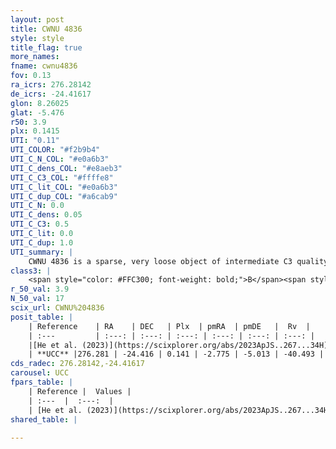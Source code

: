 ```yaml
---
layout: post
title: CWNU 4836
style: style
title_flag: true
more_names: 
fname: cwnu4836
fov: 0.13
ra_icrs: 276.28142
de_icrs: -24.41617
glon: 8.26025
glat: -5.476
r50: 3.9
plx: 0.1415
UTI: "0.11"
UTI_COLOR: "#f2b9b4"
UTI_C_N_COL: "#e0a6b3"
UTI_C_dens_COL: "#e8aeb3"
UTI_C_C3_COL: "#ffffe8"
UTI_C_lit_COL: "#e0a6b3"
UTI_C_dup_COL: "#a6cab9"
UTI_C_N: 0.0
UTI_C_dens: 0.05
UTI_C_C3: 0.5
UTI_C_lit: 0.0
UTI_C_dup: 1.0
UTI_summary: |
    CWNU 4836 is a sparse, very loose object of intermediate C3 quality. It was recently reported in the literature.<br><br><span style="color: #99180f; font-weight: bold;">Warning: </span>contains less than 25 stars with <i>P>0.5</i> estimated.
class3: |
    <span style="color: #FFC300; font-weight: bold;">B</span><span style="color: #FFC300; font-weight: bold;">B</span>
r_50_val: 3.9
N_50_val: 17
scix_url: CWNU%204836
posit_table: |
    | Reference    | RA    | DEC   | Plx  | pmRA  | pmDE   |  Rv  |
    | :---         | :---: | :---: | :---: | :---: | :---: | :---: |
    |[He et al. (2023)](https://scixplorer.org/abs/2023ApJS..267...34H) | 276.286 | -24.418 | 0.147 | -2.764 | -5.021 | -- |
    | **UCC** |276.281 | -24.416 | 0.141 | -2.775 | -5.013 | -40.493 | 
cds_radec: 276.28142,-24.41617
carousel: UCC
fpars_table: |
    | Reference |  Values |
    | :---  |  :---:  |
    | [He et al. (2023)](https://scixplorer.org/abs/2023ApJS..267...34H) | `A0=1.0, m-M=15.15, logA=10.0` |
shared_table: |
    
---
```

